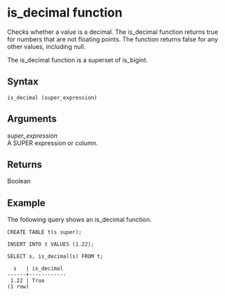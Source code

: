 # is\_decimal function<a name="r_is_decimal"></a>

Checks whether a value is a decimal\. The is\_decimal function returns true for numbers that are not floating points\. The function returns false for any other values, including null\. 

The is\_decimal function is a superset of is\_bigint\.

## Syntax<a name="r_is_decimal-synopsis"></a>

```
is_decimal (super_expression)
```

## Arguments<a name="r_is_decimal-arguments"></a>

*super\_expression*  
A SUPER expression or column\.

## Returns<a name="r_is_decimal-returns"></a>

Boolean

## Example<a name="r_is_decimal_example"></a>

The following query shows an is\_decimal function\.

```
CREATE TABLE t(s super);

INSERT INTO t VALUES (1.22);

SELECT s, is_decimal(s) FROM t;

  s   | is_decimal
------+------------
 1.22 | True
(1 row)
```